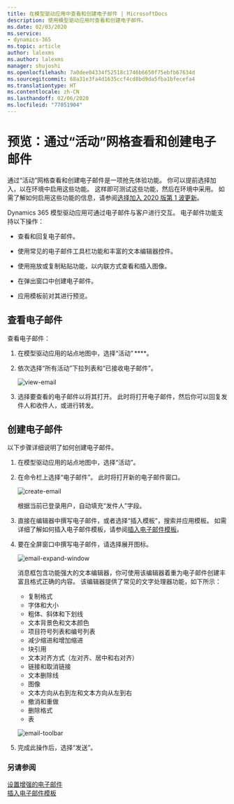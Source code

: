 ```yaml
---
title: 在模型驱动应用中查看和创建电子邮件 | MicrosoftDocs
description: 使用模型驱动应用时查看和创建电子邮件。
ms.date: 02/03/2020
ms.service:
- dynamics-365
ms.topic: article
author: lalexms
ms.author: lalexms
manager: shujoshi
ms.openlocfilehash: 7a0dee04334f52518c1746b6650f75ebfb67634d
ms.sourcegitcommit: 68a31e3fa4d1635ccf4cd8bd9da5fba1bfecefa4
ms.translationtype: HT
ms.contentlocale: zh-CN
ms.lasthandoff: 02/06/2020
ms.locfileid: "77051904"
---
```

# <a name="preview-view-and-create-email-through-the-activities-grid"></a>预览：通过“活动”网格查看和创建电子邮件

通过“活动”网格查看和创建电子邮件是一项抢先体验功能。 你可以提前选择加入，以在环境中启用这些功能。 这样即可测试这些功能，然后在环境中采用。 如需了解如何启用这些功能的信息，请参阅[选择加入 2020 版第 1 波更新](https://docs.microsoft.com/power-platform/admin/opt-in-early-access-updates)。

Dynamics 365 模型驱动应用可通过电子邮件与客户进行交互。 电子邮件功能支持以下操作：

- 查看和回复电子邮件。 

- 使用常见的电子邮件工具栏功能和丰富的文本编辑器控件。 

- 使用拖放或复制粘贴功能，以内联方式查看和插入图像。 

- 在弹出窗口中创建电子邮件。  

- 应用模板前对其进行预览。 



## <a name="view-your-email"></a>查看电子邮件

查看电子邮件：

1. 在模型驱动应用的站点地图中，选择“活动” ****。 

2. 依次选择“所有活动”下拉列表和“已接收电子邮件”。

    ![view-email](media/view-email.png "显示已接收电子邮件")

3. 选择要查看的电子邮件以将其打开。 此时将打开电子邮件，然后你可以回复发件人和收件人，或进行转发。

## <a name="create-email"></a>创建电子邮件

以下步骤详细说明了如何创建电子邮件。

1. 在模型驱动应用的站点地图中，选择“活动”。

2. 在命令栏上选择“电子邮件”。 此时将打开新的电子邮件窗口。

    ![create-email](media/create-email.png "新建电子邮件")

    根据当前已登录用户，自动填充“发件人”字段。

3. 直接在编辑器中撰写电子邮件，或者选择“插入模板”，搜索并应用模板。 如需详细了解如何插入电子邮件模板，请参阅[插入电子邮件模板](insert-email-template.md)。

4. 要在全屏窗口中撰写电子邮件，请选择展开图标。

    ![email-expand-window](media/email-expand-window.png "展开电子邮件窗口")

    消息框包含功能强大的文本编辑器，你可使用该编辑器着重为电子邮件创建丰富且格式正确的内容。 该编辑器提供了常见的文字处理器功能，如下所示： 

    - 复制格式
    - 字体和大小
    - 粗体、斜体和下划线
    - 文本背景色和文本颜色
    - 项目符号列表和编号列表
    - 减少缩进和增加缩进
    - 块引用
    - 文本对齐方式（左对齐、居中和右对齐）
    - 链接和取消链接
    - 文本删除线
    - 图像
    - 文本方向从右到左和文本方向从左到右
    - 撤消和重做
    - 删除格式
    - 表

    ![email-toolbar](media/email-toolbar.png "使用富文本编辑器功能")

5. 完成此操作后，选择“发送”。


### <a name="see-also"></a>另请参阅

[设置增强的电子邮件](https://docs.microsoft.com/power-platform/admin/system-settings-dialog-box-email-tab)<br>
[插入电子邮件模板](insert-email-template.md)
